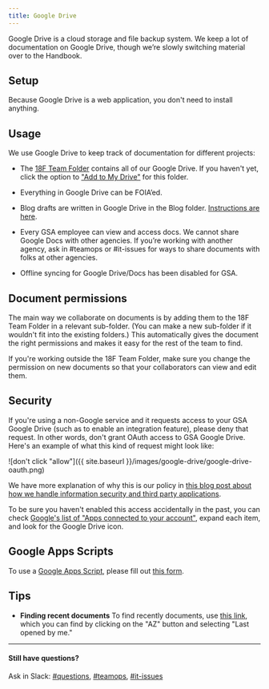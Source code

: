 ```yaml
---
title: Google Drive
---
```


Google Drive is a cloud storage and file backup system. We keep a lot of documentation on Google Drive, though we’re slowly switching material over to the Handbook.


## Setup

Because Google Drive is a web application, you don't need to install anything.

## Usage
We use Google Drive to keep track of documentation for different projects:

* The [18F Team Folder](https://drive.google.com/a/gsa.gov/folderview?id=0B84F26FpUP0lR1B2VVNGSi1MMVk&usp=sharing_eid) contains all of our Google Drive. If you haven't yet, click the option to ["Add to My Drive"](https://support.google.com/drive/answer/2375057?hl=en) for this folder.

* Everything in Google Drive can be FOIA’ed.

* Blog drafts are written in Google Drive in the Blog folder. [Instructions are here](https://github.com/18F/blog-drafts/blob/master/README.md).

* Every GSA employee can view and access docs. We cannot share Google Docs with other agencies. If you’re working with another agency, ask in #teamops or #it-issues for ways to share documents with folks at other agencies.

* Offline syncing for Google Drive/Docs has been disabled for GSA.

## Document permissions
The main way we collaborate on documents is by adding them to the 18F Team Folder in a relevant sub-folder. (You can make a new sub-folder if it wouldn't fit into the existing folders.) This automatically gives the document the right permissions and makes it easy for the rest of the team to find.

If you're working outside the 18F Team Folder, make sure you change the permission on new documents so that your collaborators can view and edit them.

## Security

If you're using a non-Google service and it requests access to your GSA Google Drive (such as to enable an integration feature), please deny that request. In other words, don't grant OAuth access to GSA Google Drive. Here's an example of what this kind of request might look like:

![don't click "allow"]({{ site.baseurl }}/images/google-drive/google-drive-oauth.png)

We have more explanation of why this is our policy in [this blog post about how we handle information security and third party applications](https://18f.gsa.gov/2016/05/13/how-18f-handles-information-security-and-third-party-applications/).

To be sure you haven't enabled this access accidentally in the past, you can check [Google's list of "Apps connected to your account"](https://security.google.com/settings/security/permissions), expand each item, and look for the Google Drive icon.

## Google Apps Scripts

To use a [Google Apps Script](https://developers.google.com/apps-script/), please fill out [this form](https://docs.google.com/a/gsa.gov/forms/d/e/1FAIpQLSdOCtxCaSKJC87CedZW1FKGspMvnRzyOauMvKIOfrSV7PBdag/viewform).

## Tips

- **Finding recent documents** To find recently documents, use [this link](https://drive.google.com/drive/recent), which you can find by clicking on the "AZ" button and selecting "Last opened by me."

---

#### Still have questions?

Ask in Slack: [#questions](https://gsa-tts.slack.com/messages/questions), [#teamops](https://gsa-tts.slack.com/messages/teamops), [#it-issues](https://gsa-tts.slack.com/messages/it-issues)
